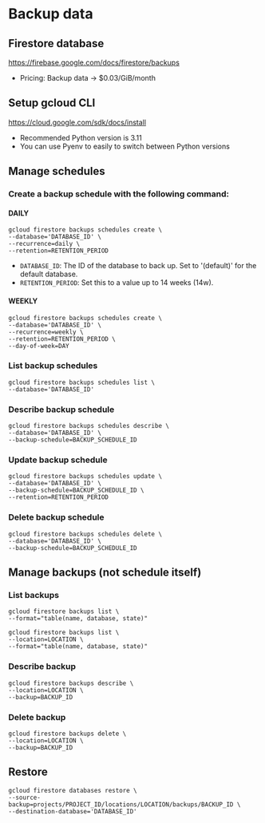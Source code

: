 # Backup data

## Firestore database

https://firebase.google.com/docs/firestore/backups

- Pricing: Backup data -> $0.03/GiB/month

## Setup gcloud CLI

https://cloud.google.com/sdk/docs/install

- Recommended Python version is 3.11
- You can use Pyenv to easily to switch between Python versions

## Manage schedules

### Create a backup schedule with the following command:

#### DAILY

```
gcloud firestore backups schedules create \
--database='DATABASE_ID' \
--recurrence=daily \
--retention=RETENTION_PERIOD
```

- `DATABASE_ID`: The ID of the database to back up. Set to '(default)' for the default database.
- `RETENTION_PERIOD`: Set this to a value up to 14 weeks (14w).

#### WEEKLY

```
gcloud firestore backups schedules create \
--database='DATABASE_ID' \
--recurrence=weekly \
--retention=RETENTION_PERIOD \
--day-of-week=DAY
```

### List backup schedules

```
gcloud firestore backups schedules list \
--database='DATABASE_ID'
```

### Describe backup schedule

```
gcloud firestore backups schedules describe \
--database='DATABASE_ID' \
--backup-schedule=BACKUP_SCHEDULE_ID
```

### Update backup schedule

```
gcloud firestore backups schedules update \
--database='DATABASE_ID' \
--backup-schedule=BACKUP_SCHEDULE_ID \
--retention=RETENTION_PERIOD
```

### Delete backup schedule

```
gcloud firestore backups schedules delete \
--database='DATABASE_ID' \
--backup-schedule=BACKUP_SCHEDULE_ID
```

## Manage backups (not schedule itself)

### List backups

```
gcloud firestore backups list \
--format="table(name, database, state)"
```

```
gcloud firestore backups list \
--location=LOCATION \
--format="table(name, database, state)"
```

### Describe backup

```
gcloud firestore backups describe \
--location=LOCATION \
--backup=BACKUP_ID
```

### Delete backup

```
gcloud firestore backups delete \
--location=LOCATION \
--backup=BACKUP_ID
```

## Restore

```
gcloud firestore databases restore \
--source-backup=projects/PROJECT_ID/locations/LOCATION/backups/BACKUP_ID \
--destination-database='DATABASE_ID'
```
